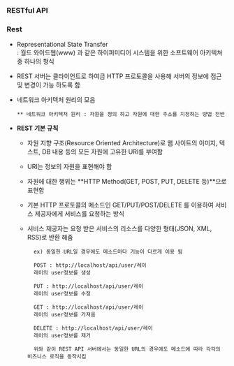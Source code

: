 ### RESTful API

### Rest 
   - Representational State Transfer   
     : 월드 와이드웹(www) 과 같은 하이퍼미디어 시스템을 위한 소프트웨어 아키텍쳐 중 하나의 형식
   - REST 서버는 클라이언트로 하여금 HTTP 프로토콜을 사용해 서버의 정보에 접근 및 변경이 가능 하도록 함 
   - 네트워크 아키텍처 원리의 모음
   
         ** 네트워크 아키텍처 원리 : 자원을 정의 하고 자원에 대한 주소를 지정하는 방법 전반
        
   - **REST 기본 규칙** 
     - 자원 지향 구조(Resource Oriented Architecture)로 웹 사이트의 이미지, 텍스트, DB 내용 등의 모든 자원에 고유한 URI를 부여함
     
     - URI는 정보의 자원을 표현해야 함
     - 자원에 대한 행위는 **HTTP Method(GET, POST, PUT, DELETE 등)**으로 표현함
     
     - 기본 HTTP 프로토콜의 메소드인 GET/PUT/POST/DELETE 를 이용하여 서비스 제공자에게 서비스를 요청하는 방식
     - 서비스 제공자는 요청 받은 서비스의 리소스를 다양한 형태(JSON, XML, RSS)로 반환 해줌 

             ex) 동일한 URL일 경우에도 메소드마다 기능이 다르게 이용 됨 

             POST : http://localhost/api/user/레이
             레이의 user정보를 생성

             PUT : http://localhost/api/user/레이
             레이의 user정보를 수정

             GET : http://localhost/api/user/레이
             레이의 user정보를 가져옴

             DELETE : http://localhost/api/user/레이
             레이의 user정보를 제거

             위와 같이 REST API 서버에서는 동일한 URL의 경우에도 메소드에 따라 각각의 비즈니스 로직을 동작시킴
